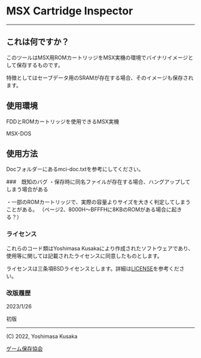 # MSX Cartridge Inspector
---
## これは何ですか？
このツールはMSX用ROMカートリッジをMSX実機の環境でバイナリイメージとして保存するものです。

特徴としてはセーブデータ用のSRAMが存在する場合、そのイメージも保存されます。

## 使用環境
FDDとROMカートリッジを使用できるMSX実機

MSX-DOS

## 使用方法
Docフォルダーにあるmci-doc.txtを参考にしてください。

###　既知のバグ
・保存時に同名ファイルが存在する場合、ハングアップしてしまう場合がある

・一部のROMカートリッジで、実際の容量よりサイズを大きく判定してしまうことがある。
（ページ2、8000H～BFFFHに8KBのROMがある場合に起きる？）

### ライセンス
これらのコード類はYoshimasa Kusakaにより作成されたソフトウェアであり、使用等に関しては記載されたライセンスに同意したものとします。

ライセンスは三条項BSDライセンスとします。詳細は[LICENSE](https://github.com/gamepres/msx-cartridge-inspector/blob/main/LICENSE)を参考ください。

### 改版履歴
2023/1/26

初版

---
(C) 2022, Yoshimasa Kusaka

[ゲーム保存協会](https://www.gamepres.org/)
